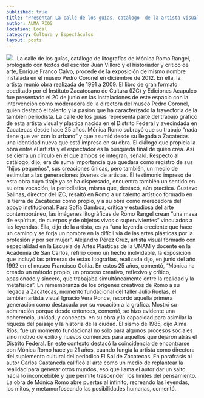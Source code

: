 ```yaml
---
published: true
title: "Presentan La calle de los guías, catálogo  de la artista visual Mónica Romo Rangel"
author: ALMA RIOS
location: Local
category: Cultura y Espectáculos
layout: posts
---
```


![](http://i.imgur.com/5yJZAcFm.jpg)
 
La calle de los guías, catálogo de litografías de Mónica Romo Rangel, prologado con textos del escritor Juan Villoro y el historiador y crítico de arte, Enrique Franco Calvo, procede de la exposición de mismo nombre instalada en el museo Pedro Coronel en diciembre de 2012. En ella, la artista reunió obra realizada de 1991 a 2009.
El libro de gran formato coeditado por el Instituto Zacatecano de Cultura (IZC) y Ediciones Acapulco fue presentado el 20 de junio en las instalaciones de este espacio con la intervención como moderadora de la directora del museo Pedro Coronel, quien destacó el talento y la pasión que ha caracterizado la trayectoria de la también periodista.
La calle de los guías representa parte del trabajo gráfico de esta artista visual y plástica nacida en el Distrito Federal y avecindada en Zacatecas desde hace 25 años. 
Mónica Romo subrayó que su trabajo “nada tiene que ver con lo urbano” y que asumió desde su llegada a Zacatecas una identidad nueva que está impresa en su obra. El diálogo que propicia la obra entre el artista y el espectador es la búsqueda final de quien crea. Así se cierra un círculo en el que ambos se integran, señaló.
Respecto al catálogo, dijo, era de suma importancia que quedara como registro de sus “hijos pequeños”, sus creaciones únicas, pero también, un medio de estimular a las generaciones jóvenes de artistas.
El testimonio impreso de esta obra cuyo tiraje ya se ha dispersado, encuentra también un sentido en su otra vocación, la periodística, misma que, destacó, aún practica.
Gustavo Salinas, director del IZC, resaltó en Romo a un talento artístico formado en la tierra de Zacatecas como propio, y a su obra como merecedora del apoyo institucional.
Para Sofía Gamboa, crítica y estudiosa del arte contemporáneo, las imágenes litográficas de Romo Rangel crean “una masa de espíritus, de cuerpos y de objetos vivos o supervivientes” vinculados a las leyendas.
Ella, dijo de la artista, es ya “una leyenda creciente que hace un camino y se forja un nombre en la difícil vía de las artes plásticas por la profesión y por ser mujer”. Alejandro Pérez Cruz, artista visual formado con especialidad en la Escuela de Artes Plásticas de la UNAM y docente en la Academia de San Carlos, refirió como un hecho inolvidable, la exposición que incluyó las primeras de estas litografías, realizada dijo, en junio del año 1992 en el museo Francisco Goitia.
En estos 25 años, comentó, “Mónica ha creado un método propio, un proceso creativo, reflexivo y crítico, apasionado y sincero, que trabajaba simultáneamente entre la realidad y la metafísica”.
En remembranza de los orígenes creativos de Romo a su llegada a Zacatecas, momento fundacional del taller Julio Ruelas, el también artista visual Ignacio Vera Ponce, recordó aquella primera generación como destacada por su vocación a la gráfica. Mostró su admiración porque desde entonces, comentó, se hizo evidente una coherencia, unidad, y concepto  en su obra y la capacidad para asimilar la riqueza del paisaje y la historia de la ciudad.
El sismo de 1985, dijo Alma Ríos, fue un momento fundacional no sólo para algunos procesos sociales sino motivo de exilio y nuevos comienzos para aquellos que dejaron atrás el Distrito Federal. En este contexto destacó la coincidencia de encontrarse con Mónica Romo hace ya 21 años, cuando fungía la artista como directora del suplemento cultural del periódico El Sol de Zacatecas.
En paráfrasis al autor Carlos Castaneda calificó al arte como un medio de replantear la realidad para generar otros mundos, eso que llama el autor dar un salto hacia lo inconcebible y que permite trascender  los límites del pensamiento. La obra de Mónica Romo abre puertas al infinito, recreando las leyendas, los mitos, y metamorfoseando las posibilidades humanas, comentó.
